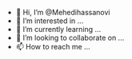 - 👋 Hi, I’m @Mehedihassanovi
- 👀 I’m interested in ...
- 🌱 I’m currently learning ...
- 💞️ I’m looking to collaborate on ...
- 📫 How to reach me ...

<!---
Mehedihassanovi/Mehedihassanovi is a ✨ special ✨ repository because its `README.md` (this file) appears on your GitHub profile.
You can click the Preview link to take a look at your changes.
--->
